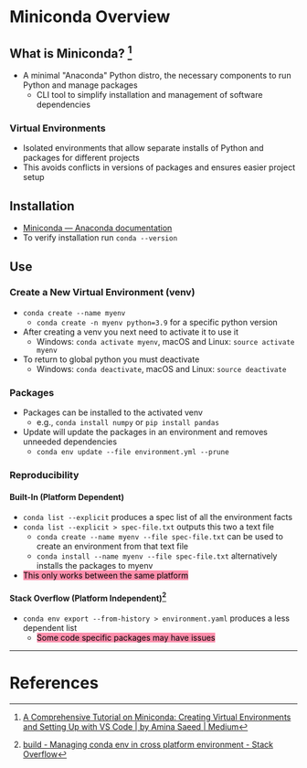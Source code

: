 # Miniconda Overview
## What is Miniconda? [^1]
- A minimal "Anaconda" Python distro, the necessary components to run Python and manage packages
	- CLI tool to simplify installation and management of software dependencies
### Virtual Environments
- Isolated environments that allow separate installs of Python and packages for different projects
- This avoids conflicts in versions of packages and ensures easier project setup
## Installation
- [Miniconda — Anaconda documentation](https://docs.anaconda.com/miniconda/)
- To verify installation run `conda --version`
## Use
### Create a New Virtual Environment (venv)
- `conda create --name myenv`
	- `conda create -n myenv python=3.9` for a specific python version
- After creating a venv you next need to activate it to use it
	- Windows: `conda activate myenv`, macOS and Linux: `source activate myenv`
- To return to global python you must deactivate
	- Windows: `conda deactivate`, macOS and Linux: `source deactivate`
### Packages
- Packages can be installed to the activated venv
	- e.g., `conda install numpy` or `pip install pandas`
- Update will update the packages in an environment and removes unneeded dependencies
	- `conda env update --file environment.yml --prune`
### Reproducibility
#### Built-In (Platform Dependent)
- `conda list --explicit` produces a spec list of all the environment facts
- `conda list --explicit > spec-file.txt` outputs this two a text file
	- `conda create --name myenv --file spec-file.txt` can be used to create an environment from that text file
	- `conda install --name myenv --file spec-file.txt` alternatively installs the packages to myenv
- <mark style="background: #FF5582A6;">This only works between the same platform</mark>
#### Stack Overflow (Platform Independent)[^2]
- `conda env export --from-history > environment.yaml` produces a less dependent list
	- <mark style="background: #FF5582A6;">Some code specific packages may have issues</mark>

---
# References
[^1]: [A Comprehensive Tutorial on Miniconda: Creating Virtual Environments and Setting Up with VS Code | by Amina Saeed | Medium](https://medium.com/@aminasaeed223/a-comprehensive-tutorial-on-miniconda-creating-virtual-environments-and-setting-up-with-vs-code-f98d22fac8e2)
[^2]: [build - Managing conda env in cross platform environment - Stack Overflow](https://stackoverflow.com/questions/58009732/managing-conda-env-in-cross-platform-environment)
[^3]: [Managing environments — conda 24.7.2.dev75 documentation](https://docs.conda.io/projects/conda/en/latest/user-guide/tasks/manage-environments.html)